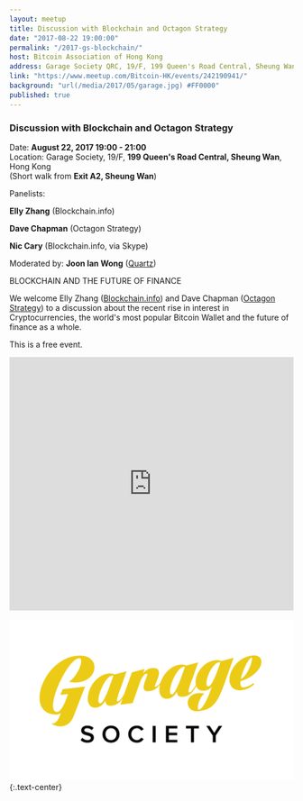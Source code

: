 ```yaml
---
layout: meetup
title: Discussion with Blockchain and Octagon Strategy
date: "2017-08-22 19:00:00"
permalink: "/2017-gs-blockchain/"
host: Bitcoin Association of Hong Kong
address: Garage Society QRC, 19/F, 199 Queen's Road Central, Sheung Wan, Hong Kong
link: "https://www.meetup.com/Bitcoin-HK/events/242190941/"
background: "url(/media/2017/05/garage.jpg) #FF0000"
published: true
---
```


### Discussion with Blockchain and Octagon Strategy

Date: **August 22, 2017 19:00 - 21:00**     
Location: Garage Society, 19/F, **199 Queen's Road Central, Sheung Wan**, Hong Kong     
(Short walk from **Exit A2, Sheung Wan**)     

Panelists:

**Elly Zhang** (Blockchain.info)

**Dave Chapman** (Octagon Strategy)

**Nic Cary** (Blockchain.info, via Skype)

Moderated by: **Joon Ian Wong** ([Quartz](https://qz.com/author/jwongqz/))


BLOCKCHAIN AND THE FUTURE OF FINANCE

We welcome Elly Zhang ([Blockchain.info](https://www.blockchain.com/)) and Dave Chapman ([Octagon Strategy](https://www.octfinancial.com/)) to a discussion about the recent rise in interest in Cryptocurrencies, the world's most popular Bitcoin Wallet and the future of finance as a whole.

This is a free event.

<iframe src="https://www.google.com/maps/embed?pb=!1m18!1m12!1m3!1d3691.8158024621976!2d114.14846525124635!3d22.28496628525968!2m3!1f0!2f0!3f0!3m2!1i1024!2i768!4f13.1!3m3!1m2!1s0x3404007c1a7e34cf%3A0xdd1cc60bfdd911c0!2sGarage+Society+QRC!5e0!3m2!1sen!2s!4v1495723892446" width="100%" height="450" frameborder="0" style="border:0" allowfullscreen></iframe>

[![Garage Society](/media/2017/05/garagesociety.png)](http://www.thegaragesociety.com/)
{:.text-center}
